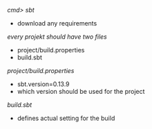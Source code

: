 *cmd> sbt*
- download any requirements

*every projekt should have two files*
- project/build.properties
- build.sbt

*project/build.properties*
- sbt.version=0.13.9
- which version should be used for the project

*build.sbt*
- defines actual setting for the build

